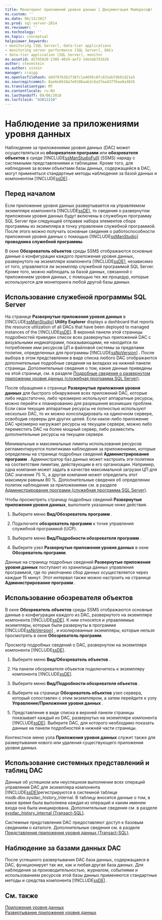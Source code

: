 ```yaml
---
title: Мониторинг приложений уровня данных | Документация Майкрософт
ms.custom: ''
ms.date: 06/13/2017
ms.prod: sql-server-2014
ms.reviewer: ''
ms.technology: ''
ms.topic: conceptual
helpviewer_keywords:
- monitoring [SQL Server], data-tier applications
- monitoring server performance [SQL Server], DACs
- data-tier application [SQL Server], monitor
ms.assetid: d2765828-2385-4019-aef2-1de3ab7d1b26
author: stevestein
ms.author: sstein
manager: craigg
ms.openlocfilehash: ddd797b3b2f387c1a4695c8fc831eb7db91d21e5
ms.sourcegitcommit: 8ae6e6618a7e9186aab3c6a37ea43776aa9a382b
ms.translationtype: MT
ms.contentlocale: ru-RU
ms.lasthandoff: 09/06/2018
ms.locfileid: "43812210"
---
```

# <a name="monitor-data-tier-applications"></a>Наблюдение за приложениями уровня данных
  Наблюдение за приложениями уровня данных (DAC) может осуществляться из **обозревателя программ** или **обозревателя объектов** в среде [!INCLUDE[ssManStudioFull](../../includes/ssmanstudiofull-md.md)] (SSMS) наряду с системными представлениями и таблицами. Кроме того, для наблюдения за всеми объектами базы данных, содержащейся в DAC, могут применяться стандартные методы наблюдения за базой данных и компонентом [!INCLUDE[ssDE](../../includes/ssde-md.md)] .  
  
## <a name="before-you-begin"></a>Перед началом  
 Если приложение уровня данных развертывается на управляемом экземпляре компонента [!INCLUDE[ssDE](../../includes/ssde-md.md)], то сведения о развернутом приложении уровня данных будут включены в служебную программу SQL Server при следующей отправке набора элементов сбора программы из экземпляра в точку управления служебной программой. После этого можно получать основные сведения о работоспособности приложения уровня данных с помощью [!INCLUDE[ssManStudio](../../includes/ssmanstudio-md.md)] **проводника служебной программы**.  
  
 В окне **Обозреватель объектов** среды SSMS отображаются основные данные о конфигурации каждого приложения уровня данных, развернутого на экземпляре компонента [!INCLUDE[ssDE](../../includes/ssde-md.md)], независимо от того, управляется ли экземпляр служебной программой SQL Server. Кроме того, можно наблюдать за базой данных, связанной с приложением уровня данных, с помощью тех же процедур, которые используются для мониторинга любой другой базы данных.  
  
## <a name="using-the-sql-server-utility"></a>Использование служебной программы SQL Server  
 На странице **Развернутые приложения уровня данных** в [!INCLUDE[ssManStudio](../../includes/ssmanstudio-md.md)] **Utility Explorer** displays a dashboard that reports the resource utilization of all DACs that have been deployed to managed instances of the [!INCLUDE[ssDE](../../includes/ssde-md.md)]. В верхней панели этой страницы подробностей приведен список всех развернутых приложений DAC с визуальными индикаторами, показывающими, не находится ли потребление ими ресурсов ЦП и файловой системы за пределами политик, определенных для программы [!INCLUDE[ssNoVersion](../../includes/ssnoversion-md.md)] . После выбора в этом представлении в виде списка любого DAC отображаются дополнительные подробные сведения на вкладках на нижней панели страницы. Дополнительные сведения о том, какие данные приведены на этой странице, см. в разделе [Подробные сведения о развернутом приложении уровня данных (служебная программа SQL Server)](../../database-engine/deployed-data-tier-application-details-sql-server-utility.md).  
  
 После обращения к странице **Развернутые приложения уровня данных** для быстрого обнаружения всех приложений DAC, которые либо недостаточно, либо чрезмерно используют аппаратные ресурсы, можно перейти к планированию для разрешения возникших проблем. Если свои текущие аппаратные ресурсы не полностью используют несколько DAC, то их можно консолидировать на одиночном сервере, освободив серверы для других целей. Если какое-либо приложение DAC чрезмерно нагружает ресурсы на текущем сервере, можно либо переместить DAC на более мощный сервер, либо разместить дополнительные ресурсы на текущем сервере.  
  
 Минимальные и максимальные лимиты использования ресурсов регламентируются политиками наблюдения за приложениями, которые определены на странице подробных сведений **Администрирование программ** . Администратор баз данных может настроить эти политики на соответствие лимитам, действующим в его организации. Например, одна компания может задать в качестве максимальной загрузки ЦП для DAC значение 75 %, а другая компания может определить этот максимум равным 80 %. Дополнительные сведения об определении политик наблюдения за приложениями см. в разделе [Администрирование программ (служебная программа SQL Server)](../../database-engine/utility-administration-sql-server-utility.md).  
  
 Чтобы просмотреть страницу подробных сведений **Развернутые приложения уровня данных**, выполните указанные ниже действия.  
  
1.  Выберите меню **Вид/Обозреватель программ** .  
  
2.  Подключите **обозреватель программ** к точке управления служебной программой (UCP).  
  
3.  Выберите меню **Вид/Подробности обозревателя программ** .  
  
4.  Выберите узел **Развернутые приложения уровня данных** в окне **Обозреватель программ**.  
  
 Данные на страницу подробных сведений **Развернутые приложения уровня данных** поступают из хранилища данных управления программой, где по умолчанию сбор данных осуществляется через каждые 15 минут. Этот интервал также можно настроить на странице **Администрирование программ** .  
  
## <a name="using-object-explorer"></a>Использование обозревателя объектов  
 В окне **Обозреватель объектов** среды SSMS отображаются основные данные о конфигурации каждого из DAC, развернутого на экземпляре компонента [!INCLUDE[ssDE](../../includes/ssde-md.md)]. К ним относятся и управляемые экземпляры, которые были развернуты в программе [!INCLUDE[ssNoVersion](../../includes/ssnoversion-md.md)] , и изолированные экземпляры, которые нельзя просмотреть в окне **Обозреватель программ**.  
  
 Просмотр подробных сведений о DAC, развернутом на экземпляре компонента [!INCLUDE[ssDE](../../includes/ssde-md.md)].  
  
1.  Выберите меню **Вид/Обозреватель объектов** .  
  
2.  На панели обозревателя объектов подключитесь к экземпляру компонента [!INCLUDE[ssDE](../../includes/ssde-md.md)].  
  
3.  Выберите меню **Вид/Подробности обозревателя объектов** .  
  
4.  Выберите на странице **Обозреватель объектов** узел сервера, который сопоставлен с этим экземпляром, а затем перейдите к узлу **Управление/Приложения уровня данных** .  
  
5.  Представление в виде списка в верхней панели страницы показывает каждый из DAC, развернутых на экземпляре компонента [!INCLUDE[ssDE](../../includes/ssde-md.md)]. Выберите DAC, для которого необходимо показать данные на панели подробностей в нижней части страницы.  
  
 Контекстное меню узла **Приложения уровня данных** служит также для развертывания нового или удаления существующего приложения уровня данных.  
  
## <a name="using-the-dac-system-views-and-tables"></a>Использование системных представлений и таблиц DAC  
 Данные об успешном или неуспешном выполнении всех операций управления DAC для экземпляра компонента [!INCLUDE[ssDE](../../includes/ssde-md.md)]регистрируются в системной таблице msdb.dbo.sysdac_history_internal. В таблицу вносятся данные о том, в какое время была выполнена каждая из операций и каким именем входа она была инициирована. Дополнительные сведения см. в разделе [sysdac_history_internal (Transact-SQL)](/sql/relational-databases/system-tables/data-tier-application-tables-sysdac-history-internal).  
  
 Системные представления DAC предоставляют доступ к базовым сведениям о каталоге. Дополнительные сведения см. в разделе [Представления приложения уровня данных (Transact-SQL)](/sql/relational-databases/system-catalog-views/data-tier-application-views-dbo-sysdac-instances).  
  
## <a name="monitoring-dac-databases"></a>Наблюдение за базами данных DAC  
 После успешного развертывания DAC база данных, содержащаяся в DAC, функционирует так же, как и любая другая база данных. Для наблюдения за производительностью, журналом, событиями и использованием ресурсов этой базы данных применяются стандартные методы и средства компонента [!INCLUDE[ssDE](../../includes/ssde-md.md)] .  
  
## <a name="see-also"></a>См. также  
 [Приложения уровня данных](data-tier-applications.md)   
 [Развертывание приложения уровня данных](deploy-a-data-tier-application.md)  
  
  
